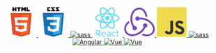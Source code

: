 
<p align="center"> 
  <a href="https://www.w3.org/html/" target="_blank" rel="noreferrer"> 
     <img src="https://raw.githubusercontent.com/devicons/devicon/master/icons/html5/html5-original-wordmark.svg" alt="html5" width="70" height="70"/> 
  </a>
  <a href="https://www.w3schools.com/css/" target="_blank" rel="noreferrer"> 
    <img src="https://raw.githubusercontent.com/devicons/devicon/master/icons/css3/css3-original-wordmark.svg" alt="css3" width="70" height="70"/> 
  </a>
  <a href="https://sass-lang.com" target="_blank" rel="noreferrer"> 
    <img src="https://sass-scss.ru/assets/img/styleguide/seal-color-aef0354c.png"   alt="sass" width="70" height="70"/> 
  </a>  
  <a href="https://reactjs.org/" target="_blank" rel="noreferrer"> 
    <img src="https://raw.githubusercontent.com/devicons/devicon/master/icons/react/react-original-wordmark.svg" alt="react" width="70" height="70"/> 
  </a>
  <a href="https://redux.js.org" target="_blank" rel="noreferrer"> 
    <img src="https://raw.githubusercontent.com/devicons/devicon/master/icons/redux/redux-original.svg" alt="redux" width="70" height="70"/> 
  </a>
  <a href="https://developer.mozilla.org/en-US/docs/Web/JavaScript" target="_blank" rel="noreferrer"> 
    <img src="https://raw.githubusercontent.com/devicons/devicon/master/icons/javascript/javascript-original.svg" alt="javascript" width="70" height="70"/> 
  </a> 
  <a href="https://www.typescriptlang.org/" target="_blank" rel="noreferrer"> 
    <img src="https://upload.wikimedia.org/wikipedia/commons/thumb/4/4c/Typescript_logo_2020.svg/512px-Typescript_logo_2020.svg.png"   alt="sass" width="70" height="70"/> 
  </a>   
   <a href="https://angular.io/" target="_blank" rel="noreferrer"> 
    <img src="https://seeklogo.com/images/A/angular-logo-B76B1CDE98-seeklogo.com.png"   alt="Angular" width="70" height="70"/> 
  </a> 
    <a href="https://vuejs.org/" target="_blank" rel="noreferrer"> 
    <img src="https://upload.wikimedia.org/wikipedia/commons/thumb/9/95/Vue.js_Logo_2.svg/1200px-Vue.js_Logo_2.svg.png"   alt="Vue" width="70" height="70"/> 
  </a>
  <a href="https://pinia.vuejs.org/" target="_blank" rel="noreferrer"> 
    <img src="https://pinia.vuejs.org/logo.svg"   alt="Vue" width="70" height="70"/> 
  </a>   
</p>

